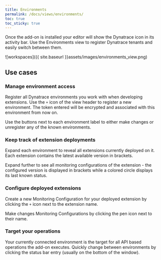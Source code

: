 ```yaml
---
title: Environments
permalink: /docs/views/environments/
toc: true
toc_sticky: true
---
```


Once the add-on is installed your editor will show the Dynatrace icon in its activity bar.
Use the Environments view to register Dynatrace tenants and easily switch between them.

![workspaces]({{ site.baseurl }}assets/images/environments_view.png)

## Use cases

### Manage environment access

Register all Dynatrace environments you work with when developing extensions. Use the `+`
icon of the view header to register a new environment. The token entered will be encrypted
and associated with this environment from now on.

Use the buttons next to each environment label to either make changes or unregister any
of the known environments.

### Keep track of extension deployments

Expand each environment to reveal all extensions currently deployed on it. Each extension
contains the latest available version in brackets.

Expand further to see all monitoring configurations of the extension - the configured
version is displayed in brackets while a colored circle displays its last known status.

### Configure deployed extensions

Create a new Monitoring Configuration for your deployed extension by clicking the `+` icon
next to the extension name.

Make changes Monitoring Configurations by clicking the pen icon next to their name.

### Target your operations

Your currently connected environment is the target for all API based operations the add-on
executes. Quickly change between environments by clicking the status bar entry (usually on
the bottom of the window).

